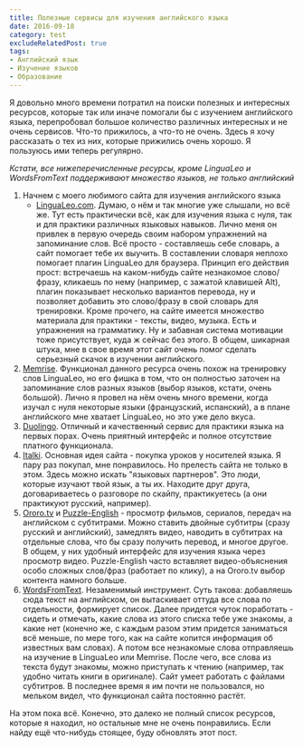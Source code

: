 ```yaml
---
title: Полезные сервисы для изучения английского языка
date: 2016-09-18
category: test
excludeRelatedPost: true
tags:
- Английский язык
- Изучение языков
- Образование
---
```


Я довольно много времени потратил на поиски полезных и интересных ресурсов, которые так или иначе
помогали бы с изучением английского языка, перепробовал большое количество различных интересных и не
очень сервисов. Что-то прижилось, а что-то не очень. Здесь я хочу рассказать о тех из них, которые
прижились очень хорошо. Я пользуюсь ими теперь регулярно.

<!-- more -->


*Кстати, все нижеперечисленные ресурсы, кроме LinguaLeo и WordsFromText поддерживают множество
языков, не только английский*

1. Начнем с моего любимого сайта для изучения английского языка
   - [LinguaLeo.com](http://lingualeo.com). Думаю, о нём и так многие уже слышали, но всё же. Тут
   есть практически всё, как для изучения языка с нуля, так и для практики различных языковых
   навыков. Лично меня он привлек в первую очередь своим набором упражнений на запоминание слов. Всё
   просто - составляешь себе словарь, а сайт помогает тебе их выучить. В составлении словаря неплохо
   помогает плагин LinguaLeo для браузера. Принцип его действия прост: встречаешь на каком-нибудь
   сайте незнакомое слово/фразу, кликаешь по нему (например, с зажатой клавишей Alt), плагин
   показывает несколько вариантов перевода, ну и позволяет добавить это слово/фразу в свой словарь
   для тренировки. Кроме прочего, на сайте имеется множество материала для практики - тексты, видео,
   музыка. Есть и упражнения на грамматику. Ну и забавная система мотивации тоже присутствует, куда
   ж сейчас без этого. В общем, шикарная штука, мне в свое время этот сайт очень помог сделать
   серьезный скачок в изучении английского.
2. [Memrise](http://memrise.com). Функционал данного ресурса очень похож на тренировку слов
   LinguaLeo, но его фишка в том, что он полностью заточен на запоминание слов разных языков (выбор
   языков, кстати, очень большой). Лично я провел на нём очень много времени, когда изучал с нуля
   некоторые языки (французский, испанский), а в плане английского мне хватает LinguaLeo, но это уже
   дело вкуса.
3. [Duolingo](http://duolingo.com). Отличный и качественный сервис для практики языка на первых
   порах. Очень приятный интерфейс и полное отсутствие платного функционала.
4. [Italki](http://italki.com). Основная идея сайта - покупка уроков у носителей языка. Я пару раз
   покупал, мне понравилось. Но прелесть сайта не только в этом. Здесь можно искать "языковых
   партнеров". Это люди, которые изучают твой язык, а ты их. Находите друг друга, договариваетесь о
   разговоре по скайпу, практикуетесь (а они практикуют русский, например).
5. [Ororo.tv](http://ororo.tv) и [Puzzle-English](http://puzzle-english.com) - просмотр фильмов,
   сериалов, передач на английском с субтитрами. Можно ставить двойные субтитры (сразу русский и
   английский), замедлять видео, наводить в субтитрах на отдельные слова, что бы сразу получить
   перевод, и многое другое. В общем, у них удобный интерфейс для изучения языка через просмотр
   видео. Puzzle-English часто вставляет видео-объяснения особо сложных слов/фраз (работает по
   клику), а на Ororo.tv выбор контента намного больше.
6. [WordsFromText](http://wordsfromtext.com/). Незаменимый инструмент. Суть такова: добавляешь сюда
   текст на английском, он вытаскивает оттуда все слова по отдельности, формирует список. Далее
   придется чуток поработать - сидеть и отмечать, какие слова из этого списка тебе уже знакомы, а
   какие нет (конечно же, с каждым разом этим придется заниматься всё меньше, по мере того, как на
   сайте копится информация об известных вам словах). А потом все незнакомые слова отправляешь на
   изучение в LinguaLeo или Memrise. После чего, все слова из текста будут знакомы, можно приступать
   к чтению (например, так удобно читать книги в оригинале). Сайт умеет работать с файлами
   субтитров. В последнее время я им почти не пользовался, но мельком видел, что функционал сайта
   постоянно растёт.

На этом пока всё. Конечно, это далеко не полный список ресурсов, которые я находил, но остальные мне
не очень понравились. Если найду ещё что-нибудь стоящее, буду обновлять этот пост.